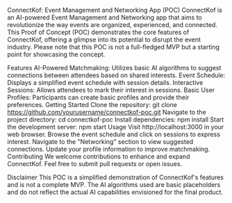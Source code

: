 ConnectKof: Event Management and Networking App (POC)
ConnectKof is an AI-powered Event Management and Networking app that aims to revolutionize the way events are organized, experienced, and connected. This Proof of Concept (POC) demonstrates the core features of ConnectKof, offering a glimpse into its potential to disrupt the event industry. Please note that this POC is not a full-fledged MVP but a starting point for showcasing the concept.

Features
AI-Powered Matchmaking: Utilizes basic AI algorithms to suggest connections between attendees based on shared interests.
Event Schedule: Displays a simplified event schedule with session details.
Interactive Sessions: Allows attendees to mark their interest in sessions.
Basic User Profiles: Participants can create basic profiles and provide their preferences.
Getting Started
Clone the repository: git clone https://github.com/yourusername/connectkof-poc.git
Navigate to the project directory: cd connectkof-poc
Install dependencies: npm install
Start the development server: npm start
Usage
Visit http://localhost:3000 in your web browser.
Browse the event schedule and click on sessions to express interest.
Navigate to the "Networking" section to view suggested connections.
Update your profile information to improve matchmaking.
Contributing
We welcome contributions to enhance and expand ConnectKof. Feel free to submit pull requests or open issues.

Disclaimer
This POC is a simplified demonstration of ConnectKof's features and is not a complete MVP. The AI algorithms used are basic placeholders and do not reflect the actual AI capabilities envisioned for the final product.

